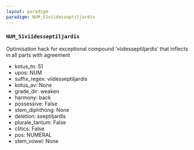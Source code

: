 ```yaml
---
layout: paradigm
paradigm: NUM_51viidesseptiljardis
---
```

### ` NUM_51viidesseptiljardis `

Optimisation hack for exceptional compound ’viidesseptiljardis’ that inflects in all parts with agreement
* kotus_tn: 51
* upos: NUM
* suffix_regex: viidesseptiljardis
* kotus_av: None
* grade_dir: weaken
* harmony: back
* possessive: False
* stem_diphthong: None
* deletion: sseptiljardis
* plurale_tantum: False
* clitics: False
* pos: NUMERAL
* stem_vowel: None
